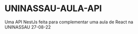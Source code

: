 # UNINASSAU-AULA-API
Uma API NestJs feita para complementar uma aula de React na UNINASSAU 27-08-22
